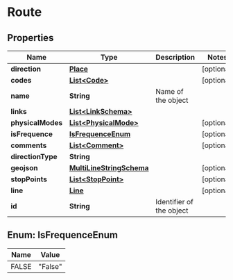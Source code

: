 
# Route

## Properties
Name | Type | Description | Notes
------------ | ------------- | ------------- | -------------
**direction** | [**Place**](Place.md) |  |  [optional]
**codes** | [**List&lt;Code&gt;**](Code.md) |  |  [optional]
**name** | **String** | Name of the object | 
**links** | [**List&lt;LinkSchema&gt;**](LinkSchema.md) |  | 
**physicalModes** | [**List&lt;PhysicalMode&gt;**](PhysicalMode.md) |  |  [optional]
**isFrequence** | [**IsFrequenceEnum**](#IsFrequenceEnum) |  |  [optional]
**comments** | [**List&lt;Comment&gt;**](Comment.md) |  |  [optional]
**directionType** | **String** |  | 
**geojson** | [**MultiLineStringSchema**](MultiLineStringSchema.md) |  |  [optional]
**stopPoints** | [**List&lt;StopPoint&gt;**](StopPoint.md) |  |  [optional]
**line** | [**Line**](Line.md) |  |  [optional]
**id** | **String** | Identifier of the object | 


<a name="IsFrequenceEnum"></a>
## Enum: IsFrequenceEnum
Name | Value
---- | -----
FALSE | &quot;False&quot;



